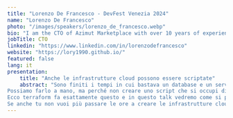 ```yaml
---
title: "Lorenzo De Francesco - DevFest Venezia 2024"
name: "Lorenzo De Francesco"
photo: "/images/speakers/lorenzo_de_francesco.webp"
bio: "I am the CTO of Azimut Marketplace with over 10 years of experience in IT development. In the last year alone, I have successfully reduced IT costs by 80%, enhancing the operational efficiency of the platform. My primary commitment is to create IT solutions that not only drive profits but are also robust, durable, and flexible enough to meet the ever-evolving needs of our modern society. I am driven by a passion for innovation and technology, and I consistently strive to promote excellence in the management and development of technological systems."
jobTitle: CTO
linkedin: "https://www.linkedin.com/in/lorenzodefrancesco"
website: "https://lory1990.github.io/"
featured: false
lang: it
presentation:
    title: "Anche le infrastrutture cloud possono essere scriptate"
    abstract: "Sono finiti i tempi in cui bastava un database e un server PHP per avere un applicazione funzionante; adesso la situazione è molto più complessa, le componenti sono tante e devono essere correttamente create ed orchestrate.
Possiamo farlo a mano, ma perché non creare uno script che si occupi di creare e tenere questa infrastruttura? Così sarà facile tenere traccia nel tempo delle modifiche e casomai migrare da una parte all'altra.
Ecco terraform fa esattamente questo e in questo talk vedremo come si può usare in un ambiente locale per orchestrare container ed in uno cloud per creare tutte le risorse di cui abbiamo bisogno.
Se anche tu non vuoi più passare le ore a creare le infrastrutture cloud non puoi perderti questo talk!"
---
```

